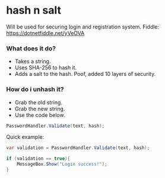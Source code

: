 # hash n salt
 Will be used for securing login and registration system. Fiddle: https://dotnetfiddle.net/yVeOVA

### What does it do?
* Takes a string.
* Uses SHA-256 to hash it.
* Adds a salt to the hash.
Poof, added 10 layers of security.

### How do i unhash it?
* Grab the old string.
* Grab the new string.
* Use the code below.

```csharp
PasswordHandler.Validate(text, hash);
```

Quick example:
```csharp
var validation = PasswordHandler.Validate(text, hash);

if (validation == true){
    MessageBox.Show("Login success!");
}
```

